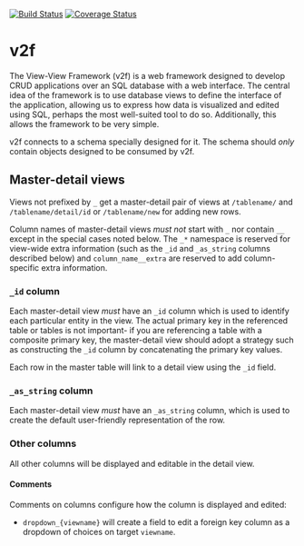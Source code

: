 [![Build Status](https://travis-ci.org/alexpdp7/v2f.svg?branch=master)](https://travis-ci.org/alexpdp7/v2f)
[![Coverage Status](https://coveralls.io/repos/github/alexpdp7/v2f/badge.svg?branch=master)](https://coveralls.io/github/alexpdp7/v2f?branch=master)

# v2f

The View-View Framework (v2f) is a web framework designed to develop CRUD applications over an SQL database with a web interface. The central idea of the framework is to use database views to define the interface of the application, allowing us to express how data is visualized and edited using SQL, perhaps the most well-suited tool to do so. Additionally, this allows the framework to be very simple.

v2f connects to a schema specially designed for it. The schema should *only* contain objects designed to be consumed by v2f.

## Master-detail views

Views not prefixed by `_` get a master-detail pair of views at `/tablename/` and `/tablename/detail/id` or `/tablename/new` for adding new rows.

Column names of master-detail views *must not* start with `_` nor contain `__` except in the special cases noted below. The `_*` namespace is reserved for view-wide extra information (such as the `_id` and `_as_string` columns described below) and `column_name__extra` are reserved to add column-specific extra information.

### `_id` column

Each master-detail view *must* have an `_id` column which is used to identify each particular entity in the view. The actual primary key in the referenced table or tables is not important- if you are referencing a table with a composite primary key, the master-detail view should adopt a strategy such as constructing the `_id` column by concatenating the primary key values.

Each row in the master table will link to a detail view using the `_id` field.

### `_as_string` column

Each master-detail view *must* have an `_as_string` column, which is used to create the default user-friendly representation of the row.

### Other columns

All other columns will be displayed and editable in the detail view.

#### Comments

Comments on columns configure how the column is displayed and edited:

* `dropdown_{viewname}` will create a field to edit a foreign key column as a dropdown of choices on target `viewname`.
